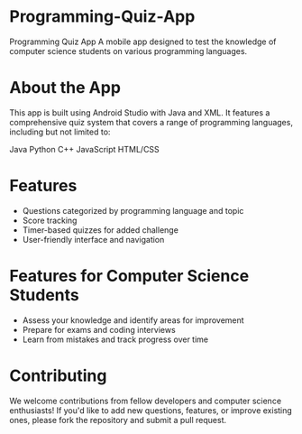 # Programming-Quiz-App
Programming Quiz App  A mobile app designed to test the knowledge of computer science students on various programming languages.

# About the App

This app is built using Android Studio with Java and XML. It features a comprehensive quiz system that covers a range of programming languages, including but not limited to:

Java
Python
C++
JavaScript
HTML/CSS

# Features
- Questions categorized by programming language and topic
- Score tracking
- Timer-based quizzes for added challenge
- User-friendly interface and navigation

# Features for Computer Science Students
- Assess your knowledge and identify areas for improvement
- Prepare for exams and coding interviews
- Learn from mistakes and track progress over time

# Contributing

We welcome contributions from fellow developers and computer science enthusiasts! If you'd like to add new questions, features, or improve existing ones, please fork the repository and submit a pull request.


